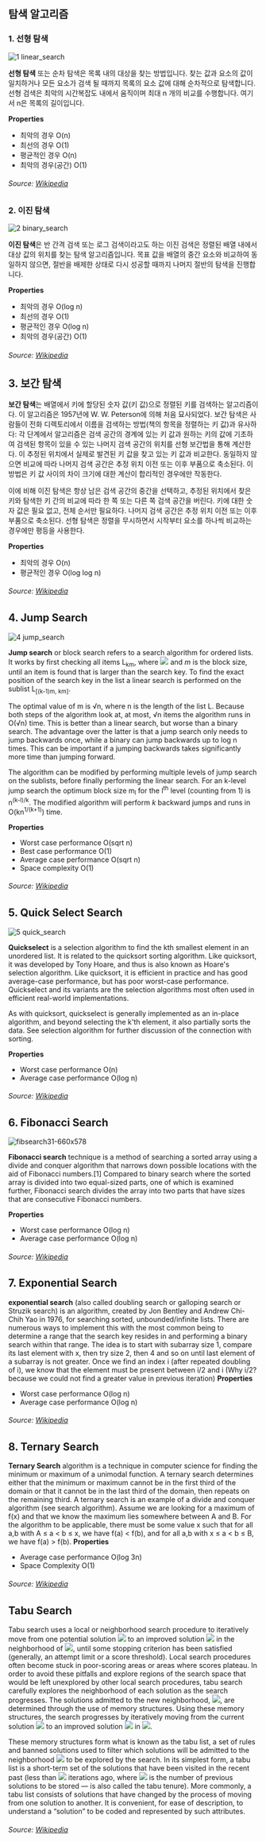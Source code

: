 ## 탐색 알고리즘

### 1. 선형 탐색
![1 linear_search](https://user-images.githubusercontent.com/38908132/49684284-54c6cd80-fb15-11e8-946a-290519ac5588.gif)

**선형 탐색** 또는 순차 탐색은 목록 내의 대상을 찾는 방법입니다. 찾는 값과 요소의 값이 일치하거나 모든 요소가 검색 될 때까지 목록의 요소 값에 대해 순차적으로 탐색합니다. 선형 검색은 최악의 시간복잡도 내에서 움직이며 최대 n 개의 비교를 수행합니다. 여기서 n은 목록의 길이입니다.

__Properties__
* 최악의 경우	O(n)
* 최선의 경우	O(1)
* 평균적인 경우	O(n)
* 최악의 경우(공간)	O(1)

###### Source: [Wikipedia](https://en.wikipedia.org/wiki/Linear_search)

### 2. 이진 탐색
![2 binary_search](https://user-images.githubusercontent.com/38908132/49684281-54c6cd80-fb15-11e8-8d9a-d3928cea5afa.png)

**이진 탐색**은 반 간격 검색 또는 로그 검색이라고도 하는 이진 검색은 정렬된 배열 내에서 대상 값의 위치를 찾는 탐색 알고리즘입니다. 목표 값을 배열의 중간 요소와 비교하여 동일하지 않으면, 절반을 배제한 상태로 다시 성공할 때까지 나머지 절반의 탐색을 진행합니다.

__Properties__
* 최악의 경우	O(log n)
* 최선의 경우	O(1)
* 평균적인 경우	O(log n)
* 최악의 경우(공간)	O(1)

###### Source: [Wikipedia](https://en.wikipedia.org/wiki/Binary_search_algorithm)

## 3. 보간 탐색

**보간 탐색**는 배열에서 키에 할당된 숫자 값(키 값)으로 정렬된 키를 검색하는 알고리즘이다. 이 알고리즘은 1957년에 W. W. Peterson에 의해 처음 묘사되었다. 보간 탐색은 사람들이 전화 디렉토리에서 이름을 검색하는 방법(책의 항목을 정렬하는 키 값)과 유사하다: 각 단계에서 알고리즘은 검색 공간의 경계에 있는 키 값과 원하는 키의 값에 기초하여 검색된 항목이 있을 수 있는 나머지 검색 공간의 위치를 선형 보간법을 통해 계산한다. 이 추정된 위치에서 실제로 발견된 키 값을 찾고 있는 키 값과 비교한다. 동일하지 않으면 비교에 따라 나머지 검색 공간은 추정 위치 이전 또는 이후 부품으로 축소된다. 이 방법은 키 값 사이의 차이 크기에 대한 계산이 합리적인 경우에만 작동한다.

이에 비해 이진 탐색은 항상 남은 검색 공간의 중간을 선택하고, 추정된 위치에서 찾은 키와 탐색한 키 간의 비교에 따라 한 쪽 또는 다른 쪽 검색 공간을 버린다. 키에 대한 숫자 값은 필요 없고, 전체 순서만 필요하다. 나머지 검색 공간은 추정 위치 이전 또는 이후 부품으로 축소된다. 선형 탐색은 정렬을 무시하면서 시작부터 요소를 하나씩 비교하는 경우에만 평등을 사용한다.

__Properties__
* 최악의 경우	O(n)
* 평균적인 경우	O(log log n)

###### Source: [Wikipedia](https://en.wikipedia.org/wiki/Interpolation_search)

## 4. Jump Search
![4 jump_search](https://user-images.githubusercontent.com/38908132/49684282-54c6cd80-fb15-11e8-98b3-e3a9108ddf83.jpg)

**Jump search** or block search refers to a search algorithm for ordered lists. It works by first checking all items L<sub>km</sub>, where ![](https://wikimedia.org/api/rest_v1/media/math/render/svg/2a5bc4b7383031ba693b7433198ead7170954c1d)  and *m* is the block size, until an item is found that is larger than the search key. To find the exact position of the search key in the list a linear search is performed on the sublist L<sub>[(k-1)m, km]</sub>.

The optimal value of m is √n, where n is the length of the list L. Because both steps of the algorithm look at, at most, √n items the algorithm runs in O(√n) time. This is better than a linear search, but worse than a binary search. The advantage over the latter is that a jump search only needs to jump backwards once, while a binary can jump backwards up to log n times. This can be important if a jumping backwards takes significantly more time than jumping forward.

The algorithm can be modified by performing multiple levels of jump search on the sublists, before finally performing the linear search. For an k-level jump search the optimum block size m<sub>l</sub> for the l<sup>th</sup> level (counting from 1) is n<sup>(k-l)/k</sup>. The modified algorithm will perform *k* backward jumps and runs in O(kn<sup>1/(k+1)</sup>) time.

__Properties__
* Worst case performance	O(sqrt n)
* Best case performance	O(1)
* Average case performance	O(sqrt n)
* Space complexity O(1)

###### Source: [Wikipedia](https://en.wikipedia.org/wiki/Jump_search)

## 5. Quick Select Search
![5 quick_search](https://user-images.githubusercontent.com/38908132/49684283-54c6cd80-fb15-11e8-802f-257c4f85c5fb.gif)

**Quickselect** is a selection algorithm to find the kth smallest element in an unordered list. It is related to the quicksort sorting algorithm. Like quicksort, it was developed by Tony Hoare, and thus is also known as Hoare's selection algorithm. Like quicksort, it is efficient in practice and has good average-case performance, but has poor worst-case performance. Quickselect and its variants are the selection algorithms most often used in efficient real-world implementations.

As with quicksort, quickselect is generally implemented as an in-place algorithm, and beyond selecting the k'th element, it also partially sorts the data. See selection algorithm for further discussion of the connection with sorting.

__Properties__
* Worst case performance	O(n)
* Average case performance	O(log n)

###### Source: [Wikipedia](https://en.wikipedia.org/wiki/Quickselect)

## 6. Fibonacci Search
![fibsearch31-660x578](https://user-images.githubusercontent.com/38908132/49605746-b7648000-f9d4-11e8-8d08-6879863aa30b.png)
 
 **Fibonacci search** technique is a method of searching a sorted array using a divide and conquer algorithm that narrows down possible locations with the aid of Fibonacci numbers.[1] Compared to binary search where the sorted array is divided into two equal-sized parts, one of which is examined further, Fibonacci search divides the array into two parts that have sizes that are consecutive Fibonacci numbers.

__Properties__
* Worst case performance	O(log n)
* Average case performance	O(log n)

 ###### Source: [Wikipedia](https://en.wikipedia.org/wiki/Fibonacci_search_technique)
 
## 7. Exponential Search
 **exponential search** (also called doubling search or galloping search or Struzik search) is an algorithm, created by Jon Bentley and Andrew Chi-Chih Yao in 1976, for searching sorted, unbounded/infinite lists. There are numerous ways to implement this with the most common being to determine a range that the search key resides in and performing a binary search within that range. 
 The idea is to start with subarray size 1, compare its last element with x, then try size 2, then 4 and so on until last element of a subarray is not greater. Once we find an index i (after repeated doubling of i), we know that the element must be present between i/2 and i (Why i/2? because we could not find a greater value in previous iteration)
 __Properties__
* Worst case performance	O(log n)
* Average case performance	O(log n)
 ###### Source: [Wikipedia](https://en.wikipedia.org/wiki/Exponential_search)
 
## 8. Ternary Search
 **Ternary Search** algorithm is a technique in computer science for finding the minimum or maximum of a unimodal function. A ternary search determines either that the minimum or maximum cannot be in the first third of the domain or that it cannot be in the last third of the domain, then repeats on the remaining third. A ternary search is an example of a divide and conquer algorithm (see search algorithm).
 Assume we are looking for a maximum of f(x) and that we know the maximum lies somewhere between A and B. For the algorithm to be applicable, there must be some value x such that
 for all a,b with A ≤ a < b ≤ x, we have f(a) < f(b), and
 for all a,b with x ≤ a < b ≤ B, we have f(a) > f(b).
 __Properties__
* Average case performance	O(log 3n)
* Space Complexity O(1)
 ###### Source: [Wikipedia](https://en.wikipedia.org/wiki/Ternary_search)
 
## Tabu Search
Tabu search uses a local or neighborhood search procedure to iteratively move from one potential solution ![](https://wikimedia.org/api/rest_v1/media/math/render/svg/87f9e315fd7e2ba406057a97300593c4802b53e4) to an improved solution ![](https://wikimedia.org/api/rest_v1/media/math/render/svg/0ac74959896052e160a5953102e4bc3850fe93b2) in the neighborhood of ![](https://wikimedia.org/api/rest_v1/media/math/render/svg/87f9e315fd7e2ba406057a97300593c4802b53e4), until some stopping criterion has been satisfied (generally, an attempt limit or a score threshold). Local search procedures often become stuck in poor-scoring areas or areas where scores plateau. In order to avoid these pitfalls and explore regions of the search space that would be left unexplored by other local search procedures, tabu search carefully explores the neighborhood of each solution as the search progresses. The solutions admitted to the new neighborhood, ![](https://wikimedia.org/api/rest_v1/media/math/render/svg/4db1b4a2cfa6f356afe0738e999f0af2bed27f45), are determined through the use of memory structures. Using these memory structures, the search progresses by iteratively moving from the current solution ![](https://wikimedia.org/api/rest_v1/media/math/render/svg/87f9e315fd7e2ba406057a97300593c4802b53e4) to an improved solution ![](https://wikimedia.org/api/rest_v1/media/math/render/svg/0ac74959896052e160a5953102e4bc3850fe93b2) in ![](https://wikimedia.org/api/rest_v1/media/math/render/svg/4db1b4a2cfa6f356afe0738e999f0af2bed27f45).

These memory structures form what is known as the tabu list, a set of rules and banned solutions used to filter which solutions will be admitted to the neighborhood ![](https://wikimedia.org/api/rest_v1/media/math/render/svg/4db1b4a2cfa6f356afe0738e999f0af2bed27f45) to be explored by the search. In its simplest form, a tabu list is a short-term set of the solutions that have been visited in the recent past (less than ![](https://wikimedia.org/api/rest_v1/media/math/render/svg/a601995d55609f2d9f5e233e36fbe9ea26011b3b) iterations ago, where ![](https://wikimedia.org/api/rest_v1/media/math/render/svg/a601995d55609f2d9f5e233e36fbe9ea26011b3b) is the number of previous solutions to be stored — is also called the tabu tenure). More commonly, a tabu list consists of solutions that have changed by the process of moving from one solution to another. It is convenient, for ease of description, to understand a “solution” to be coded and represented by such attributes.
###### Source: [Wikipedia](https://en.wikipedia.org/wiki/Tabu_search)
